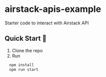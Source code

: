 # airstack-apis-example

Starter code to interact with Airstack API

## Quick Start 🚀
1. Clone the repo
2. Run
```bash
  npm install
  npm run start
```
